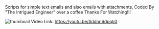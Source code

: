 Scripts for simple text emails and also emails with attachments,
Coded By "The Intrigued Engineer" over a coffee
Thanks For Watching!!!

![thumbnail](https://user-images.githubusercontent.com/109388113/197361269-de973e76-a13c-4fcd-a49f-1e7dc593d651.png)
Video Link:
https://youtu.be/Sddnn6dpqk0
